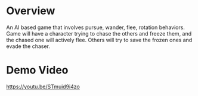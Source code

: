 # Overview
An AI based game that involves pursue, wander, flee, rotation behaviors. Game will have a character trying to chase the others and freeze them, and the chased one will actively flee. Others will try to save the frozen ones and evade the chaser.
# Demo Video
https://youtu.be/STmuid9i4zo

